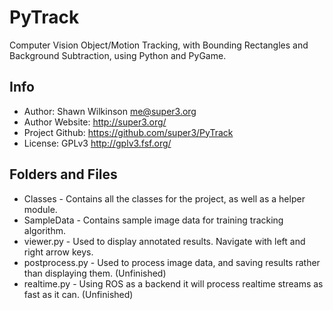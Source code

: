 PyTrack
========
Computer Vision Object/Motion Tracking, with Bounding Rectangles and Background Subtraction, using Python and PyGame.

Info
-------
* Author: Shawn Wilkinson <me@super3.org>
* Author Website: http://super3.org/
* Project Github: https://github.com/super3/PyTrack
* License: GPLv3 <http://gplv3.fsf.org/>

Folders and Files
-------
* Classes - Contains all the classes for the project, as well as a helper module.
* SampleData - Contains sample image data for training tracking algorithm.
* viewer.py - Used to display annotated results. Navigate with left and right arrow keys.
* postprocess.py - Used to process image data, and saving results rather than displaying them. (Unfinished)
* realtime.py - Using ROS as a backend it will process realtime streams as fast as it can.  (Unfinished)